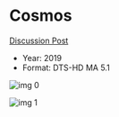 # Cosmos

[Discussion Post](https://www.avsforum.com/threads/bass-eq-for-filtered-movies.2995212/post-59997044)

* Year: 2019
* Format: DTS-HD MA 5.1

![img 0](https://i.imgur.com/4v7BOPM.jpg)

![img 1](https://i.imgur.com/8drNejA.png)

